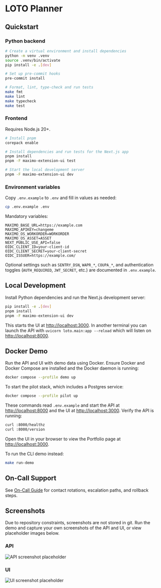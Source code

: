 # LOTO Planner

## Quickstart

### Python backend

```bash
# Create a virtual environment and install dependencies
python -m venv .venv
source .venv/bin/activate
pip install -e .[dev]

# Set up pre-commit hooks
pre-commit install

# Format, lint, type-check and run tests
make fmt
make lint
make typecheck
make test
```

### Frontend

Requires Node.js 20+.

```bash
# Install pnpm
corepack enable

# Install dependencies and run tests for the Next.js app
pnpm install
pnpm -F maximo-extension-ui test

# Start the local development server
pnpm -F maximo-extension-ui dev
```

### Environment variables

Copy `.env.example` to `.env` and fill in values as needed:

```bash
cp .env.example .env
```

Mandatory variables:

```dotenv
MAXIMO_BASE_URL=https://example.com
MAXIMO_APIKEY=changeme
MAXIMO_OS_WORKORDER=WORKORDER
MAXIMO_OS_ASSET=ASSET
NEXT_PUBLIC_USE_API=false
OIDC_CLIENT_ID=your-client-id
OIDC_CLIENT_SECRET=your-client-secret
OIDC_ISSUER=https://example.com/
```

Optional settings such as `SENTRY_DSN`, `WAPR_*`, `COUPA_*`, and
authentication toggles (`AUTH_REQUIRED`, `JWT_SECRET`, etc.) are documented in
`.env.example`.

## Local Development

Install Python dependencies and run the Next.js development server:

```bash
pip install -e .[dev]
pnpm install
pnpm -F maximo-extension-ui dev
```

This starts the UI at <http://localhost:3000>. In another terminal you can
launch the API with `uvicorn loto.main:app --reload` which will listen on
<http://localhost:8000>.

## Docker Demo

Run the API and UI with demo data using Docker. Ensure Docker and Docker Compose are installed and the Docker daemon is running:

```bash
docker compose --profile demo up
```

To start the pilot stack, which includes a Postgres service:

```bash
docker compose --profile pilot up
```

These commands read `.env.example` and start the API at <http://localhost:8000> and the
UI at <http://localhost:3000>. Verify the API is running:

```bash
curl :8000/healthz
curl :8000/version
```

Open the UI in your browser to view the Portfolio page at
<http://localhost:3000>.

To run the CLI demo instead:

```bash
make run-demo
```

## On-Call Support

See [On-Call Guide](docs/on_call.md) for contact rotations, escalation paths, and rollback steps.

## Screenshots

Due to repository constraints, screenshots are not stored in git. Run the demo and capture your own screenshots of the API and UI, or view placeholder images below.

### API

![API screenshot placeholder](https://via.placeholder.com/800x400?text=API+Screenshot)

### UI

![UI screenshot placeholder](https://via.placeholder.com/800x400?text=UI+Screenshot)
